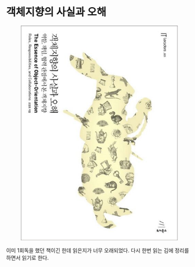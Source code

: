 # 객체지향의 사실과 오해

<figure><img src="../../.gitbook/assets/image (54).png" alt=""><figcaption></figcaption></figure>

이미 1회독을 했던 책이긴 한데 읽은지가 너무 오래되었다. 다시 한번 읽는 김에 정리를 하면서 읽기로 한다.

